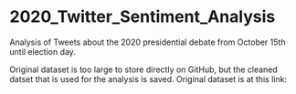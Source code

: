 # 2020_Twitter_Sentiment_Analysis
Analysis of Tweets about the 2020 presidential debate from October 15th until election day.

Original dataset is too large to store directly on GitHub, but the cleaned datset that is used for the analysis is saved. Original dataset is at this link:
